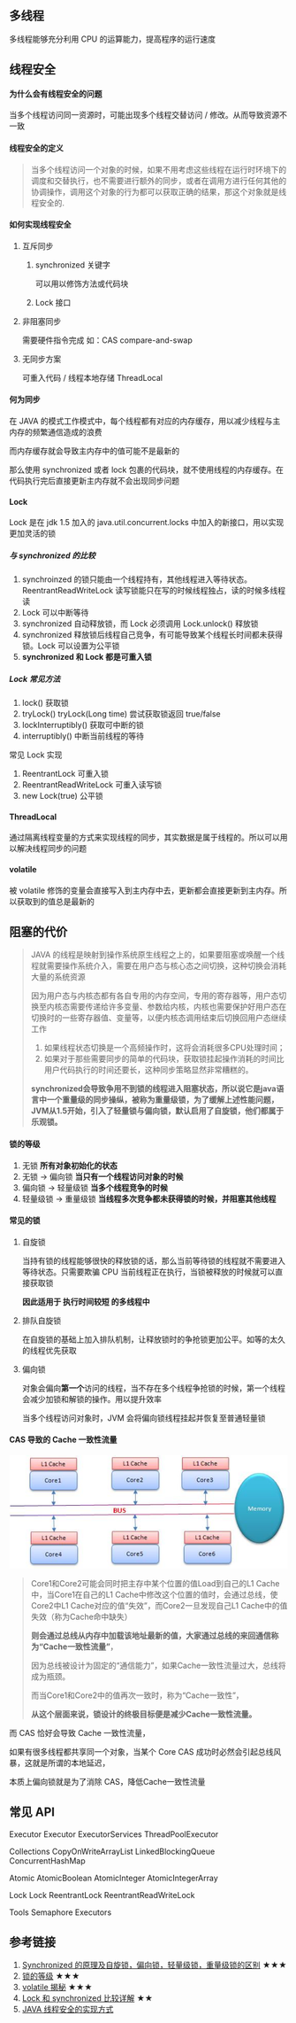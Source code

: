## 多线程

多线程能够充分利用 CPU 的运算能力，提高程序的运行速度



## 线程安全

#### 为什么会有线程安全的问题

当多个线程访问同一资源时，可能出现多个线程交替访问 / 修改。从而导致资源不一致

#### 线程安全的定义

> 当多个线程访问一个对象的时候，如果不用考虑这些线程在运行时环境下的调度和交替执行，也不需要进行额外的同步，或者在调用方进行任何其他的协调操作，调用这个对象的行为都可以获取正确的结果，那这个对象就是线程安全的. 

#### 如何实现线程安全

1. 互斥同步

   1. synchronized 关键字

      可以用以修饰方法或代码块

   2. Lock 接口

2. 非阻塞同步

   需要硬件指令完成 如：CAS compare-and-swap

3. 无同步方案

   可重入代码 / 线程本地存储 ThreadLocal

#### 何为同步

在 JAVA 的模式工作模式中，每个线程都有对应的内存缓存，用以减少线程与主内存的频繁通信造成的浪费

而内存缓存就会导致主内存中的值可能不是最新的

那么使用 synchronized 或者 lock 包裹的代码块，就不使用线程的内存缓存。在代码执行完后直接更新主内存就不会出现同步问题

#### Lock

Lock 是在 jdk 1.5 加入的 java.util.concurrent.locks 中加入的新接口，用以实现更加灵活的锁

##### 与 synchronized 的比较

1. synchroinzed 的锁只能由一个线程持有，其他线程进入等待状态。ReentrantReadWriteLock 读写锁能只在写的时候线程独占，读的时候多线程读
2. Lock 可以中断等待
3. synchronized 自动释放锁，而 Lock 必须调用 Lock.unlock() 释放锁
4. synchronized 释放锁后线程自己竞争，有可能导致某个线程长时间都未获得锁。Lock 可以设置为公平锁
5. **synchronized 和 Lock 都是可重入锁**

##### Lock 常见方法

1. lock()  获取锁
2. tryLock() tryLock(Long time) 尝试获取锁返回 true/false 
3. lockInterruptibly() 获取可中断的锁
4. interruptibly() 中断当前线程的等待

常见 Lock 实现

1. ReentrantLock 可重入锁
2. ReentrantReadWriteLock 可重入读写锁
3. new Lock(true) 公平锁

#### ThreadLocal

通过隔离线程变量的方式来实现线程的同步，其实数据是属于线程的。所以可以用以解决线程同步的问题

#### volatile

被 volatile 修饰的变量会直接写入到主内存中去，更新都会直接更新到主内存。所以获取到的值总是最新的



## 阻塞的代价

> JAVA 的线程是映射到操作系统原生线程之上的，如果要阻塞或唤醒一个线程就需要操作系统介入，需要在用户态与核心态之间切换，这种切换会消耗大量的系统资源
>
> 因为用户态与内核态都有各自专用的内存空间，专用的寄存器等，用户态切换至内核态需要传递给许多变量、参数给内核，内核也需要保护好用户态在切换时的一些寄存器值、变量等，以便内核态调用结束后切换回用户态继续工作
>
> 1. 如果线程状态切换是一个高频操作时，这将会消耗很多CPU处理时间；
> 2. 如果对于那些需要同步的简单的代码块，获取锁挂起操作消耗的时间比用户代码执行的时间还要长，这种同步策略显然非常糟糕的。
>
> **synchronized会导致争用不到锁的线程进入阻塞状态，所以说它是java语言中一个重量级的同步操纵，被称为重量级锁，为了缓解上述性能问题，JVM从1.5开始，引入了轻量锁与偏向锁，默认启用了自旋锁，他们都属于乐观锁。**

#### 锁的等级

1. 无锁	**所有对象初始化的状态**
2. 无锁 -> 偏向锁  **当只有一个线程访问对象的时候**
3. 偏向锁 -> 轻量级锁  **当多个线程竞争的时候**
4. 轻量级锁 -> 重量级锁   **当线程多次竞争都未获得锁的时候，并阻塞其他线程**

#### 常见的锁

1. 自旋锁

   当持有锁的线程能够很快的释放锁的话，那么当前等待锁的线程就不需要进入等待状态。只需要欺骗 CPU 当前线程正在执行，当锁被释放的时候就可以直接获取锁

   **因此适用于 执行时间较短 的多线程中**

2. 排队自旋锁

   在自旋锁的基础上加入排队机制，让释放锁时的争抢锁更加公平。如等的太久的线程优先获取

3. 偏向锁

   对象会偏向**第一个**访问的线程，当不存在多个线程争抢锁的时候，第一个线程会减少加锁和解锁的操作。用以提升效率

   当多个线程访问对象时，JVM 会将偏向锁线程挂起并恢复至普通轻量锁

#### CAS 导致的 Cache 一致性流量

![CPU](images/cpu.jpg)

> Core1和Core2可能会同时把主存中某个位置的值Load到自己的L1 Cache中，当Core1在自己的L1 Cache中修改这个位置的值时，会通过总线，使Core2中L1 Cache对应的值“失效”，而Core2一旦发现自己L1 Cache中的值失效（称为Cache命中缺失）
>
> **则会通过总线从内存中加载该地址最新的值，大家通过总线的来回通信称为“Cache一致性流量”**，
>
> 因为总线被设计为固定的“通信能力”，如果Cache一致性流量过大，总线将成为瓶颈。
>
> 而当Core1和Core2中的值再次一致时，称为“Cache一致性”，
>
> **从这个层面来说，锁设计的终极目标便是减少Cache一致性流量。**

而 CAS 恰好会导致 Cache 一致性流量，

如果有很多线程都共享同一个对象，当某个 Core CAS 成功时必然会引起总线风暴，这就是所谓的本地延迟，

本质上偏向锁就是为了消除 CAS，降低Cache一致性流量



## 常见 API

Executor	Executor ExecutorServices ThreadPoolExecutor

Collections	CopyOnWriteArrayList LinkedBlockingQueue ConcurrentHashMap

Atomic		AtomicBoolean AtomicInteger AtomicIntegerArray

Lock		Lock ReentrantLock ReentrantReadWriteLock

Tools		Semaphore Executors

## 参考链接

1. [Synchronized 的原理及自旋锁，偏向锁，轻量级锁，重量级锁的区别](http://blog.csdn.net/kirito_j/article/details/79201213) ★★★
2. [锁的等级](https://www.cnblogs.com/wewill/p/8058292.html) ★★★
3. [volatile 揭秘](https://www.cnblogs.com/tangyanbo/p/6538488.html) ★★★
4. [Lock 和 synchronized 比较详解](https://www.cnblogs.com/handsomeye/p/5999362.html) ★★
5. [JAVA 线程安全的实现方式](http://blog.csdn.net/fcc7619666/article/details/52022025)